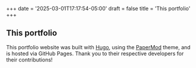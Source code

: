+++
date = '2025-03-01T17:17:54-05:00'
draft = false
title = 'This portfolio'
+++

## This portfolio

This portfolio website was built with [Hugo](https://www.gohugo.io), using the [PaperMod](https://adityatelange.github.io/hugo-PaperMod/) theme, and is hosted via GitHub Pages.
Thank you to their respective developers for their contributions!
